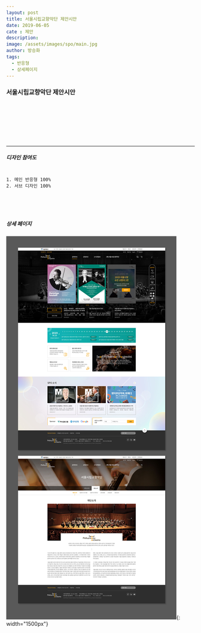 ```yaml
---
layout: post
title: 서울시립교향악단 제안시안
date: 2019-06-05
cate : 제안
description:
image: /assets/images/spo/main.jpg
author: 방승화
tags:
  - 반응형
  - 상세페이지
---
```


<h3>서울시립교향악단 제안시안</h3>
<br><br><br><br><br><br>
<hr>

##### 디자인 참여도
<pre>
<code>
1. 메인 반응형 100%
2. 서브 디자인 100%
</code>
</pre>

<p>

</p>
<br>
<br>

##### 상세 페이지
![pc_main](/assets/images/spo/view.jpg){: width="1500px"}
